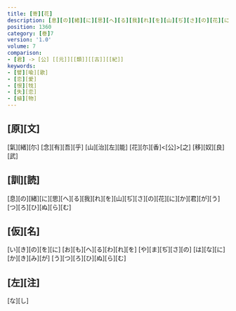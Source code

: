 ```yaml
---
title: [寄][花]
description: [息][の][緒][に][思][へ][る][我][れ][を][山][ぢ][さ][の][花][に][か][君][が][う][つ][ろ][ひ][ぬ][ら][む]
position: 1360
category: [巻]7
version: '1.0'
volume: 7
comparison:
- [君] -> [公] [[元]][[類]][[古]][[紀]]
keywords:
- [譬][喩][歌]
- [恋][愛]
- [恨][牫]
- [失][恋]
- [植][物]
---
```


## [原][文]

[氣][緒][尓] [念][有][吾][乎] [山][治][左][能] [花][尓][香]<[公]>[之] [移][奴][良][武]

## [訓][読]

[息][の][緒][に][思][へ][る][我][れ][を][山][ぢ][さ][の][花][に][か][君][が][う][つ][ろ][ひ][ぬ][ら][む]

## [仮][名]

[い][き][の][を][に] [お][も][へ][る][わ][れ][を] [や][ま][ぢ][さ][の] [は][な][に][か][き][み][が] [う][つ][ろ][ひ][ぬ][ら][む]

## [左][注]

[な][し]
